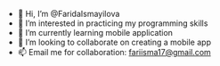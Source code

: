 - 👋 Hi, I’m @FaridaIsmayilova
- 👀 I’m interested in practicing my programming skills
- 🌱 I’m currently learning mobile application
- 💞️ I’m looking to collaborate on creating a mobile app
- 📫 Email me for collaboration: fariisma17@gmail.com 

<!---
FaridaIsmayilova/FaridaJahidzade is a ✨ special ✨ repository because its `README.md` (this file) appears on your GitHub profile.
You can click the Preview link to take a look at your changes.
--->
